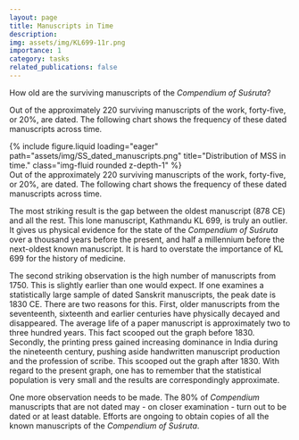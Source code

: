 ```yaml
---
layout: page
title: Manuscripts in Time
description:
img: assets/img/KL699-11r.png
importance: 1
category: tasks
related_publications: false
---
```


How old are the surviving manuscripts of the _Compendium of Suśruta_?

Out of the approximately 220 surviving manuscripts of the work, forty-five, or 20%, are dated. The following chart shows the frequency of these dated manuscripts across time.



<div class="row">
    <div class="col-sm">
{% include figure.liquid loading="eager" path="assets/img/SS_dated_manuscripts.png" title="Distribution of MSS in time." class="img-fluid rounded z-depth-1" %}
    </div>
     <div class="col-sm">
    Out of the approximately 220 surviving manuscripts of the work, forty-five, or 20%, are dated. The following chart shows the frequency of these dated manuscripts across time.
    </div>
</div>





The most striking result is the gap between the oldest manuscript (878 CE) and all the rest.   This lone manuscript, Kathmandu KL 699, is truly an outlier.  It gives us physical evidence for the state of the _Compendium of Suśruta_ over a thousand years before the present, and half a millennium before the next-oldest known manuscript.  It is hard to overstate the importance of KL 699 for the history of medicine.

The second striking observation is the high number of manuscripts from 1750.  This is slightly earlier than one would expect.  If one examines a statistically large sample of dated Sanskrit manuscripts, the peak date is 1830 CE.  There are two reasons for this.  First, older manuscripts from the seventeenth, sixteenth and earlier centuries have physically decayed and disappeared.  The average life of a paper manuscript is approximately two to three hundred years.  This fact scooped out the graph before 1830.  Secondly, the printing press gained increasing dominance in India during the nineteenth century, pushing aside handwritten manuscript production and the profession of scribe.  This scooped out the graph after 1830.  With regard to the present graph, one has to remember that the statistical population is very small and the results are correspondingly approximate. 

One more observation needs to be made.  The 80% of _Compendium_ manuscripts that are not dated may - on closer examination - turn out to be dated or at least datable.  Efforts are ongoing to obtain copies of all the known manuscripts of the _Compendium of Suśruta_.
